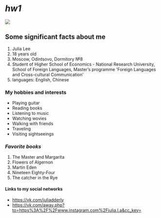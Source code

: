 # _hw1_
![](https://pp.userapi.com/c830409/v830409304/545ee/0VLaaenzGQ8.jpg)
## **Some significant facts about me**
 1. Julia Lee
 2. 18 years old
 3. Moscow, Odintsovo, Dormitory №8
 4. Student of Higher School of Economics - National Research University, School of Foreign Languages, Master’s programme 'Foreign Languages and Cross-cultural Communication'
 5. languages: English, Chinese
### **My hobbies and interests**
+ Playing guitar
+ Reading books
+ Listening to music
+ Watching wovies
+ Walking with friends
+ Traveling
+ Visiting sightseeings
### *Favorite books*
  1. The Master and Margarita
  2. Flowers of Algernon
  3. Martin Eden
  4. Nineteen Eighty-Four
  5. The catcher in the Rye
#### **Links to my social networks**
 - <https://vk.com/juliadderly>
 - <https://vk.com/away.php?to=https%3A%2F%2Fwww.instagram.com%2Fjulia.l.a&cc_key=>
